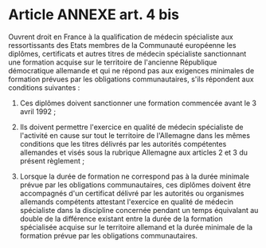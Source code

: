 # Article ANNEXE art. 4 bis

Ouvrent droit en France à la qualification de médecin spécialiste aux ressortissants des Etats membres de la Communauté européenne les diplômes, certificats et autres titres de médecin spécialiste sanctionnant une formation acquise sur le territoire de l'ancienne République démocratique allemande et qui ne répond pas aux exigences minimales de formation prévues par les obligations communautaires, s'ils répondent aux conditions suivantes :

1. Ces diplômes doivent sanctionner une formation commencée avant le 3 avril 1992 ;

2. Ils doivent permettre l'exercice en qualité de médecin spécialiste de l'activité en cause sur tout le territoire de l'Allemagne dans les mêmes conditions que les titres délivrés par les autorités compétentes allemandes et visés sous la rubrique Allemagne aux articles 2 et 3 du présent règlement ;

3. Lorsque la durée de formation ne correspond pas à la durée minimale prévue par les obligations communautaires, ces diplômes doivent être accompagnés d'un certificat délivré par les autorités ou organismes allemands compétents attestant l'exercice en qualité de médecin spécialiste dans la discipline concernée pendant un temps équivalant au double de la différence existant entre la durée de la formation spécialisée acquise sur le territoire allemand et la durée minimale de la formation prévue par les obligations communautaires.
